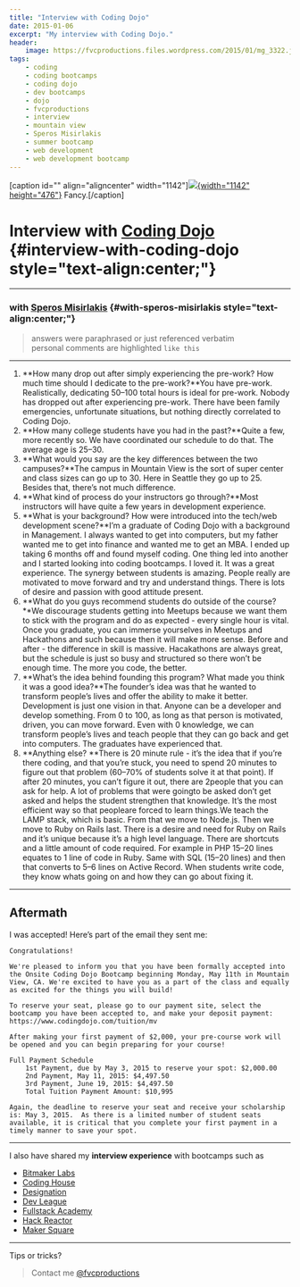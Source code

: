 ```yaml
---
title: "Interview with Coding Dojo"
date: 2015-01-06
excerpt: "My interview with Coding Dojo."
header:
    image: https://fvcproductions.files.wordpress.com/2015/01/mg_3322.jpg
tags:
    - coding
    - coding bootcamps
    - coding dojo
    - dev bootcamps
    - dojo
    - fvcproductions
    - interview
    - mountain view
    - Speros Misirlakis
    - summer bootcamp
    - web development
    - web development bootcamp
---
```


\[caption id="" align="aligncenter"
width="1142"\][![](https://jlau-bucket-1.s3.amazonaws.com/uploads/topic/image/5/coding_dojo.png){width="1142"
height="476"}](https://codingdojo.com) Fancy.\[/caption\]

Interview with [Coding Dojo](https://www.codingdojo.com) {#interview-with-coding-dojo style="text-align:center;"}
=======================================================

------------------------------------------------------------------------

### with [Speros Misirlakis](https://www.linkedin.com/pub/speros-misirlakis/28/743/384) {#with-speros-misirlakis style="text-align:center;"}

> answers were paraphrased or just referenced verbatim\
> personal comments are highlighted `like this`

------------------------------------------------------------------------

1.  **How many drop out after simply experiencing the pre-work? How much
    time should I dedicate to the pre-work?**You have pre-work.
    Realistically, dedicating 50–100 total hours is ideal for pre-work.
    Nobody has dropped out after experiencing pre-work. There have been
    family emergencies, unfortunate situations, but nothing directly
    correlated to Coding Dojo.
2.  **How many college students have you had in the past?**Quite a few,
    more recently so. We have coordinated our schedule to do that. The
    average age is 25–30.
3.  **What would you say are the key differences between the two
    campuses?**The campus in Mountain View is the sort of super center
    and class sizes can go up to 30. Here in Seattle they go up to 25.
    Besides that, there’s not much difference.
4.  **What kind of process do your instructors go through?**Most
    instructors will have quite a few years in development experience.
5.  **What is your background? How were introduced into the tech/web
    development scene?**I’m a graduate of Coding Dojo with a background
    in Management. I always wanted to get into computers, but my father
    wanted me to get into finance and wanted me to get an MBA. I ended
    up taking 6 months off and found myself coding. One thing led into
    another and I started looking into coding bootcamps. I loved it. It
    was a great experience. The synergy between students is amazing.
    People really are motivated to move forward and try and understand
    things. There is lots of desire and passion with good attitude
    present.
6.  **What do you guys recommend students do outside of the course?**We
    discourage students getting into Meetups because we want them to
    stick with the program and do as expected - every single hour is
    vital. Once you graduate, you can immerse yourselves in Meetups and
    Hackathons and such because then it will make more sense. Before and
    after - the difference in skill is massive. Hacakathons are always
    great, but the schedule is just so busy and structured so there
    won’t be enough time. The more you code, the better.
7.  **What’s the idea behind founding this program? What made you think
    it was a good idea?**The founder’s idea was that he wanted to
    transform people’s lives and offer the ability to make it better.
    Development is just one vision in that. Anyone can be a developer
    and develop something. From 0 to 100, as long as that person is
    motivated, driven, you can move forward. Even with 0 knowledge, we
    can transform people’s lives and teach people that they can go back
    and get into computers. The graduates have experienced that.
8.  **Anything else? **There is 20 minute rule - it’s the idea that if
    you’re there coding, and that you’re stuck, you need to spend 20
    minutes to figure out that problem (60–70% of students solve it at
    that point). If after 20 minutes, you can’t figure it out, there are
    2people that you can ask for help. A lot of problems that were
    goingto be asked don’t get asked and helps the student strengthen
    that knowledge. It’s the most efficient way so that peopleare forced
    to learn things.We teach the LAMP stack, which is basic. From that
    we move to Node.js. Then we move to Ruby on Rails last. There is a
    desire and need for Ruby on Rails and it’s unique because it’s a
    high level language. There are shortcuts and a little amount of code
    required. For example in PHP 15–20 lines equates to 1 line of code
    in Ruby. Same with SQL (15–20 lines) and then that converts to 5–6
    lines on Active Record. When students write code, they know whats
    going on and how they can go about fixing it.

------------------------------------------------------------------------

Aftermath
---------

I was accepted! Here’s part of the email they sent me:

    Congratulations!

    We're pleased to inform you that you have been formally accepted into the Onsite Coding Dojo Bootcamp beginning Monday, May 11th in Mountain View, CA. We're excited to have you as a part of the class and equally as excited for the things you will build!

    To reserve your seat, please go to our payment site, select the bootcamp you have been accepted to, and make your deposit payment: https://www.codingdojo.com/tuition/mv

    After making your first payment of $2,000, your pre-course work will be opened and you can begin preparing for your course!

    Full Payment Schedule
        1st Payment, due by May 3, 2015 to reserve your spot: $2,000.00
        2nd Payment, May 11, 2015: $4,497.50
        3rd Payment, June 19, 2015: $4,497.50
        Total Tuition Payment Amount: $10,995

    Again, the deadline to reserve your seat and receive your scholarship is: May 3, 2015.  As there is a limited number of student seats available, it is critical that you complete your first payment in a timely manner to save your spot.

------------------------------------------------------------------------

I also have shared my **interview experience** with bootcamps such as

-   [Bitmaker
    Labs](https://fvcproductions.com/2014/03/12/bitmaker-labs/ "Bitmaker Labs")
-   [Coding
    House](https://fvcproductions.com/2015/01/06/coding-house-interview/ "Interview with Coding House 🏠")
-   [Designation](https://fvcproductions.com/2015/01/06/interview-with-designation/ "Interview with Designation 🎨")
-   [Dev
    League](https://fvcproductions.com/2015/01/06/experience-with-devleague/ "My Experience With DevLeague 💻")
-   [Fullstack
    Academy](https://fvcproductions.com/2014/12/28/my-experience-with-fullstack-academy-of-code/ "My Experience with Fullstack Academy of Code 💻")
-   [Hack
    Reactor](https://fvcproductions.com/2015/01/05/questioning-hack-reactor/ "Questioning Hack Reactor 🔑")
-   [Maker
    Square](https://fvcproductions.com/2015/01/14/my-experience-with-makersquare-%f0%9f%92/ "My Experience with MakerSquare 💻")

------------------------------------------------------------------------

Tips or tricks?

> Contact me [@fvcproductions](https://twitter.com/fvcproductions)
